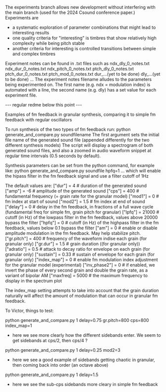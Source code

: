 The experiments branch allows new development without interfering with the main branch (used for the 2024 Csound conference paper.)
Experiments are 
  - a systematic exploration of parameter combinations that might lead to interesting results
  - one quality criteria for "interesting" is timbres that show relatively high complexity while being pitch stable
  - another criteria for interesting is controlled transitions between simple and complex timbres

Experiment notes can be found in .txt files such as 
ndx_dly_0_notes.txt
ndx_dur_0_notes.txt
ndx_pitch_0_notes.txt
ptch_dly_0_notes.txt
ptch_dur_0_notes.txt
ptch_mod_0_notes.txt
dur_...(yet to be done)
dly_...(yet to be done)
...
The experiment notes filename alludes to the parameters being experimented on. The first name (e.g. ndx = modulation index) is automated with a line, the second name (e.g. dly) has a set value for each experiment file.



--- regular redme below this point ---

Examples of fm feedback in granular synthesis, comparing it to simple fm feedback with regular oscillators

To run synthesis of the two types of fm feedback run:
python generate_and_compare.py soundfilename
The first argument sets the initial file name of the generated sound file (appended differently for the two different synthesis models)
The script will display a spectrogram of both generated sound files, and also a zoomed in audio waveform snippet at regular time intervals (0.5 seconds by default).

Synthesis parameters can be set from the python command, for example like:
python generate_and_compare.py soundfile hpfq=1
... which will enable the hipass filter in the fm feedback signal and use a filter cutoff of 1Hz

The default values are:
["dur"] = 4 # duration of the generated sound
["amp"] = -6 # amplitude of the generated sound
["cps"] = 400 # fundamental frequency (= grain rate for the granular model)
["mod1"] = 0 # fm index at start of sound
["mod2"] = 1.5 # fm index at end of sound
["delay"] = 0 # delay in the fm feedback, in fractions of a full wave cycle (fundamental freq for simple fm, grain pitch for granular) 
["lpfq"] = 21000 # cutoff (in Hz) of the lowpass filter in the fm feedback, values above 20000 bypass the filter
["hpfq"] = 0 # cutoff (in Hz) of the highpass filter in the fm feedback, values below 0.1 bypass the filter
["am"] = 0 # enable or disable amplitude modulation in the fm feedback. May help stabilize pitch.
["gr.pitch"] = 400 # frequency of the waveform indise each grain (for granular only)
["gr.dur"] = 1.5 # grain duration ((for granular only))
["adratio"] = 0.5 # attack to decay ratio for envelope on each grain (for granular only)
["sustain"] = 0.33 # sustain of envelope for each grain (for granular only)
["index_map"] = 0 # enable fm modulation index adjustment for the granular model (experimental)
["inv_phase2"] = 0 # if enabled, we invert the phase of every second grain and double the grain rate, as a variant of bipolar AM
["maxfreq] = 5000 # the maximum frequency to display in the spectrum plot

The index_map setting attempts to take into account that the grain duration naturally will affect the amount of modulation that can occur in granular fm feedback. 

To Victor, things to test:

python generate_and_compare.py 1 delay=0.75 gr.pitch=800 cps=800 index_map=1
- here we see more clearly how the different sidebands enter. We seem to get sidebands at cps/2, then cps/4 ?

python generate_and_compare.py 1 delay=0.25 mod2=3
- here we see a good example of sidebands getting chaotic in granular, then coming back into order (an octave above)

python generate_and_compare.py 1 delay=1.5
- here we see the sub-cps sidebands more cleary in simple fm feedback

